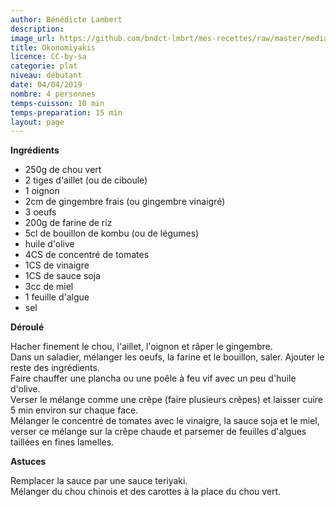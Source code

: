 ```yaml
---
author: Bénédicte Lambert
description: 
image_url: https://github.com/bndct-lmbrt/mes-recettes/raw/master/medias/okonomiyaki.jpg
title: Okonomiyakis
licence: CC-by-sa
categorie: plat
niveau: débutant
date: 04/04/2019
nombre: 4 personnes
temps-cuisson: 10 min
temps-preparation: 15 min
layout: page
---
```



**Ingrédients**  
 
* 250g de chou vert
* 2 tiges d'aillet (ou de ciboule)
* 1 oignon
* 2cm de gingembre frais (ou gingembre vinaigré)
* 3 oeufs
* 200g de farine de riz
* 5cl de bouillon de kombu (ou de légumes)
* huile d'olive
* 4CS de concentré de tomates
* 1CS de vinaigre
* 1CS de sauce soja
* 3cc de miel
* 1 feuille d'algue
* sel


**Déroulé**

Hacher finement le chou, l'aillet, l'oignon et râper le gingembre.  
Dans un saladier, mélanger les oeufs, la farine et le bouillon, saler. Ajouter le reste des ingrédients.  
Faire chauffer une plancha ou une poêle à feu vif avec un peu d'huile d'olive.  
Verser le mélange comme une crêpe (faire plusieurs crêpes) et laisser cuire 5 min environ sur chaque face.  
Mélanger le concentré de tomates avec le vinaigre, la sauce soja et le miel, verser ce mélange sur la crêpe chaude et parsemer de feuilles d'algues taillées en fines lamelles.

 
**Astuces** 

Remplacer la sauce par une sauce teriyaki.  
Mélanger du chou chinois et des carottes à la place du chou vert.
